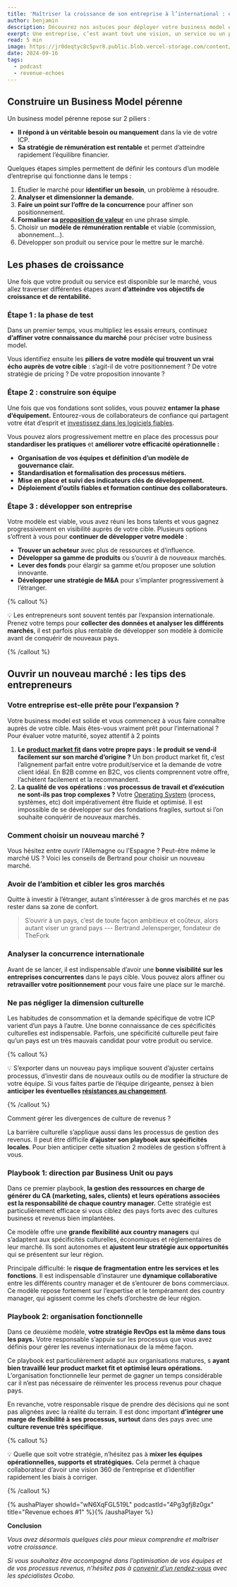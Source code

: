```yaml
---
title: 'Maîtriser la croissance de son entreprise à l’international : enjeux et bonnes pratiques'
author: benjamin
description: Découvrez nos astuces pour déployer votre business model et gérer chaque étape de croissance.
exerpt: Une entreprise, c’est avant tout une vision, un service ou un produit qui s’intègre parfaitement au quotidien de votre ICP (Ideal Customer profile). Une fois que vous avez trouvé LA bonne idée, encore faut-il la mettre en œuvre, la faire connaître et la développer. Grâce à notre discussion avec Bertrand, fondateur de TheFork, apprenez en plus pour définir votre business model et maîtriser chaque étape de votre croissance à l’international.
read: 5 min
image: https://jr0deqtyc8c5pvr8.public.blob.vercel-storage.com/content/posts/revenue-echoes-1/cover-2.png
date: 2024-09-16
tags:
  - podcast
  - revenue-echoes
---
```


## Construire un Business Model pérenne

Un business model pérenne repose sur 2 piliers :

- **Il répond à un véritable besoin ou manquement** dans la vie de votre ICP.
- **Sa stratégie de rémunération est rentable** et permet d’atteindre rapidement l’équilibre financier.

Quelques étapes simples permettent de définir les contours d’un modèle d’entreprise qui fonctionne dans le temps :

1. Étudier le marché pour **identifier un besoin**, un problème à résoudre.
2. **Analyser et dimensionner la demande.**
3. **Faire un point sur l’offre de la concurrence** pour affiner son positionnement.
4. **Formaliser sa [proposition de valeur](https://www.definitions-marketing.com/definition/proposition-de-valeur/)** en une phrase simple.
5. Choisir un **modèle de rémunération rentable** et viable (commission, abonnement…).
6. Développer son produit ou service pour le mettre sur le marché.

## Les phases de croissance

Une fois que votre produit ou service est disponible sur le marché, vous allez traverser différentes étapes avant **d’atteindre vos objectifs de croissance et de rentabilité.**

### Étape 1 : la phase de test

Dans un premier temps, vous multipliez les essais erreurs, continuez **d’affiner votre connaissance du marché** pour préciser votre business model.

Vous identifiez ensuite les **piliers de votre modèle qui trouvent un vrai écho auprès de votre cible** : s’agit-il de votre positionnement ? De votre stratégie de pricing ? De votre proposition innovante ?

### Étape 2 : construire son équipe

Une fois que vos fondations sont solides, vous pouvez **entamer la phase d’équipement.** Entourez-vous de collaborateurs de confiance qui partagent votre état d’esprit et [investissez dans les logiciels fiables](https://www.ocobo.co/blog/etapes-choisir-nouvel-outil).

Vous pouvez alors progressivement mettre en place des processus pour **standardiser les pratiques** et **améliorer votre efficacité opérationnelle :**

- **Organisation de vos équipes et définition d’un modèle de gouvernance clair.**
- **Standardisation et formalisation des processus métiers.**
- **Mise en place et suivi des indicateurs clés de développement.**
- **Déploiement d’outils fiables et formation continue des collaborateurs.**

### Étape 3 : développer son entreprise

Votre modèle est viable, vous avez réuni les bons talents et vous gagnez progressivement en visibilité auprès de votre cible. Plusieurs options s’offrent à vous pour **continuer de développer votre modèle** :

- **Trouver un acheteur** avec plus de ressources et d’influence.
- **Développer sa gamme de produits** ou s’ouvrir à de nouveaux marchés.
- **Lever des fonds** pour élargir sa gamme et/ou proposer une solution innovante.
- **Développer une stratégie de M&A** pour s’implanter progressivement à l’étranger.

{% callout %}

💡 Les entrepreneurs sont souvent tentés par l’expansion internationale. Prenez votre temps pour **collecter des données et analyser les différents marchés**, il est parfois plus rentable de développer son modèle à domicile avant de conquérir de nouveaux pays.

{% /callout %}

## Ouvrir un nouveau marché : les tips des entrepreneurs

### Votre entreprise est-elle prête pour l’expansion ?

Votre business model est solide et vous commencez à vous faire connaître auprès de votre cible. Mais êtes-vous vraiment prêt pour l’international ? Pour évaluer votre maturité, soyez attentif à 2 points

1. **Le [product market fit](https://blog.hubspot.fr/sales/product-market-fit) dans votre propre pays : le produit se vend-il facilement sur son marché d’origine ?**
   Un bon product market fit, c’est l’alignement parfait entre votre produit/service et la demande de votre client idéal. En B2B comme en B2C, vos clients comprennent votre offre, l’achètent facilement et la recommandent.
2. **La qualité de vos opérations : vos processus de travail et d’exécution ne sont-ils pas trop complexes ?**
   Votre [](https://www.data-labcenter.fr/glossaire/systeme-dexploitation/)[Operating System](https://www.ocobo.co/blog/business-ops-revenue-ops-definition) (process, systèmes, etc) doit impérativement être fluide et optimisé. Il est impossible de se développer sur des fondations fragiles, surtout si l’on souhaite conquérir de nouveaux marchés.

### Comment choisir un nouveau marché ?

Vous hésitez entre ouvrir l'Allemagne ou l'Espagne ? Peut-être même le marché US ? Voici les conseils de Bertrand pour choisir un nouveau marché.

### Avoir de l’ambition et cibler les gros marchés

Quitte à investir à l’étranger, autant s’intéresser à de gros marchés et ne pas rester dans sa zone de confort.

> S’ouvrir à un pays, c’est de toute façon ambitieux et coûteux, alors autant viser un grand pays
> --- Bertrand Jelensperger, fondateur de TheFork

### Analyser la concurrence internationale

Avant de se lancer, il est indispensable d’avoir une **bonne visibilité sur les entreprises concurrentes** dans le pays cible. Vous pouvez alors affiner ou **retravailler votre positionnement** pour vous faire une place sur le marché.

### Ne pas négliger la dimension culturelle

Les habitudes de consommation et la demande spécifique de votre ICP varient d’un pays à l’autre. Une bonne connaissance de ces spécificités culturelles est indispensable. Parfois, une spécificité culturelle peut faire qu’un pays est un très mauvais candidat pour votre produit ou service.

{% callout %}

💡 S’exporter dans un nouveau pays implique souvent d’ajuster certains processus, d’investir dans de nouveaux outils ou de modifier la structure de votre équipe. Si vous faites partie de l’équipe dirigeante, pensez à bien **anticiper les éventuelles [résistances au changement](http://biblos.hec.ca/biblio/memoires/m1999no10.pdf)**.

{% /callout %}

Comment gérer les divergences de culture de revenus ?

La barrière culturelle s’applique aussi dans les processus de gestion des revenus. Il peut être difficile **d’ajuster son playbook aux spécificités locales**. Pour bien anticiper cette situation 2 modèles de gestion s’offrent à vous.

### Playbook 1: direction par Business Unit ou pays

Dans ce premier playbook, **la gestion des ressources en charge de générer du CA (marketing, sales, clients) et leurs opérations associées est la responsabilité de chaque country manager.** Cette stratégie est particulièrement efficace si vous ciblez des pays forts avec des cultures business et revenus bien implantées.

Ce modèle offre une **grande flexibilité aux country managers** qui s’adaptent aux spécificités culturelles, économiques et réglementaires de leur marché. Ils sont autonomes et **ajustent leur stratégie aux opportunités** qui se présentent sur leur région.

Principale difficulté: le **risque de fragmentation entre les services et les fonctions**. Il est indispensable d’instaurer une **dynamique collaborative** entre les différents country manager et de s’entourer de bons commerciaux. Ce modèle repose fortement sur l’expertise et le tempérament des country manager, qui agissent comme les chefs d’orchestre de leur région.

### Playbook 2: organisation fonctionnelle

Dans ce deuxième modèle, **votre stratégie RevOps est la même dans tous les pays.** Votre responsable s’appuie sur les processus que vous avez définis pour gérer les revenus internationaux de la même façon.

Ce playbook est particulièrement adapté aux organisations matures, s **ayant bien travaillé leur product market fit et optimisé leurs opérations.** L’organisation fonctionnelle leur permet de gagner un temps considérable car il n’est pas nécessaire de réinventer les process revenus pour chaque pays.

En revanche, votre responsable risque de prendre des décisions qui ne sont pas alignées avec la réalité du terrain. Il est donc important **d’intégrer une marge de flexibilité à ses processus, surtout** dans des pays avec une **culture revenue très spécifique**.

{% callout %}

💡 Quelle que soit votre stratégie, n’hésitez pas à **mixer les équipes opérationnelles, supports et stratégiques.** Cela permet à chaque collaborateur d’avoir une vision 360 de l’entreprise et d’identifier rapidement les biais à corriger.

{% /callout %}

{% aushaPlayer showId="wN6XqFGL519L" podcastId="4Pg3gfj8z0gx" title="Revenue echoes #1" %}{% /aushaPlayer %}

**Conclusion**

_Vous avez désormais quelques clés pour mieux comprendre et maîtriser votre croissance._

_Si vous souhaitez être accompagné dans l’optimisation de vos équipes et de vos processus revenus, n’hésitez pas à [convenir d’un rendez-vous](https://www.ocobo.co/fr/contact) avec les spécialistes Ocobo._
